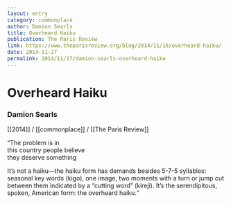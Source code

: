 ```yaml
---
layout: entry
category: commonplace
author: Damion Searls
title: Overheard Haiku
publication: The Paris Review
link: https://www.theparisreview.org/blog/2014/11/18/overheard-haiku/
date: 2014-11-27
permalink: 2014/11/27/damion-searls-overheard-haiku
---
```


# Overheard Haiku

### Damion Searls

[[2014]] / [[commonplace]] / [[The Paris Review]]

“The problem is in
<br>this country people believe
<br>they deserve something

It’s not a haiku—the haiku form has demands besides 5-7-5 syllables: seasonal key words (kigo), one image, two moments with a turn or jump cut between them indicated by a “cutting word” (kireji). It’s the serendipitous, spoken, American form: the overheard haiku.“